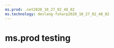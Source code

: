 ```yaml
---
ms.prod: .net2020_10_27_02_48_02
ms.technology: devlang-fsharp2020_10_27_02_48_02
---
```

 # ms.prod testing